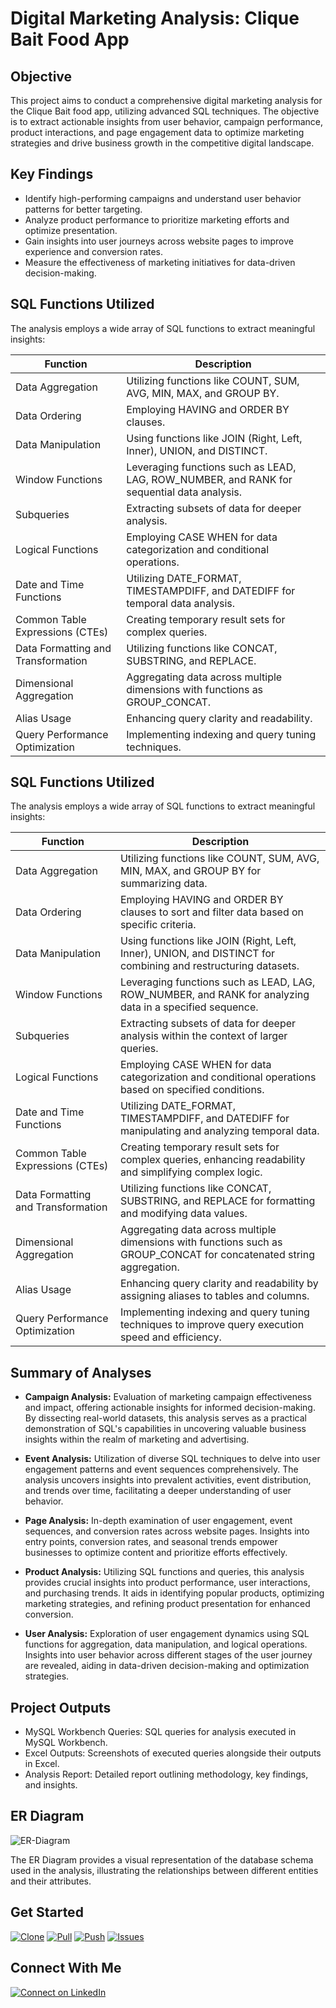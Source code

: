 # Digital Marketing Analysis: Clique Bait Food App

## Objective

This project aims to conduct a comprehensive digital marketing analysis for the Clique Bait food app, utilizing advanced SQL techniques. The objective is to extract actionable insights from user behavior, campaign performance, product interactions, and page engagement data to optimize marketing strategies and drive business growth in the competitive digital landscape.

## Key Findings

- Identify high-performing campaigns and understand user behavior patterns for better targeting.
- Analyze product performance to prioritize marketing efforts and optimize presentation.
- Gain insights into user journeys across website pages to improve experience and conversion rates.
- Measure the effectiveness of marketing initiatives for data-driven decision-making.



## SQL Functions Utilized

The analysis employs a wide array of SQL functions to extract meaningful insights:

| Function                              | Description                                                                                   |
|---------------------------------------|-----------------------------------------------------------------------------------------------|
| Data Aggregation                      | Utilizing functions like COUNT, SUM, AVG, MIN, MAX, and GROUP BY.                             |
| Data Ordering                        | Employing HAVING and ORDER BY clauses.                                                         |
| Data Manipulation                     | Using functions like JOIN (Right, Left, Inner), UNION, and DISTINCT.                           |
| Window Functions                      | Leveraging functions such as LEAD, LAG, ROW_NUMBER, and RANK for sequential data analysis.     |
| Subqueries                            | Extracting subsets of data for deeper analysis.                                                |
| Logical Functions                     | Employing CASE WHEN for data categorization and conditional operations.                        |
| Date and Time Functions               | Utilizing DATE_FORMAT, TIMESTAMPDIFF, and DATEDIFF for temporal data analysis.                  |
| Common Table Expressions (CTEs)      | Creating temporary result sets for complex queries.                                             |
| Data Formatting and Transformation   | Utilizing functions like CONCAT, SUBSTRING, and REPLACE.                                       |
| Dimensional Aggregation              | Aggregating data across multiple dimensions with functions as GROUP_CONCAT.                     |
| Alias Usage                           | Enhancing query clarity and readability.                                                       |
| Query Performance Optimization       | Implementing indexing and query tuning techniques.                                              |


## SQL Functions Utilized

The analysis employs a wide array of SQL functions to extract meaningful insights:

| Function                              | Description                                                                                   |
|---------------------------------------|-----------------------------------------------------------------------------------------------|
| Data Aggregation                      | Utilizing functions like COUNT, SUM, AVG, MIN, MAX, and GROUP BY for summarizing data.         |
| Data Ordering                        | Employing HAVING and ORDER BY clauses to sort and filter data based on specific criteria.      |
| Data Manipulation                     | Using functions like JOIN (Right, Left, Inner), UNION, and DISTINCT for combining and restructuring datasets. |
| Window Functions                      | Leveraging functions such as LEAD, LAG, ROW_NUMBER, and RANK for analyzing data in a specified sequence. |
| Subqueries                            | Extracting subsets of data for deeper analysis within the context of larger queries.           |
| Logical Functions                     | Employing CASE WHEN for data categorization and conditional operations based on specified conditions. |
| Date and Time Functions               | Utilizing DATE_FORMAT, TIMESTAMPDIFF, and DATEDIFF for manipulating and analyzing temporal data. |
| Common Table Expressions (CTEs)      | Creating temporary result sets for complex queries, enhancing readability and simplifying complex logic. |
| Data Formatting and Transformation   | Utilizing functions like CONCAT, SUBSTRING, and REPLACE for formatting and modifying data values. |
| Dimensional Aggregation              | Aggregating data across multiple dimensions with functions such as GROUP_CONCAT for concatenated string aggregation. |
| Alias Usage                           | Enhancing query clarity and readability by assigning aliases to tables and columns.            |
| Query Performance Optimization       | Implementing indexing and query tuning techniques to improve query execution speed and efficiency. |

## Summary of Analyses


- **Campaign Analysis:** Evaluation of marketing campaign effectiveness and impact, offering actionable insights for informed decision-making. By dissecting real-world datasets, this analysis serves as a practical demonstration of SQL's capabilities in uncovering valuable business insights within the realm of marketing and advertising.

- **Event Analysis:** Utilization of diverse SQL techniques to delve into user engagement patterns and event sequences comprehensively. The analysis uncovers insights into prevalent activities, event distribution, and trends over time, facilitating a deeper understanding of user behavior.

- **Page Analysis:** In-depth examination of user engagement, event sequences, and conversion rates across website pages. Insights into entry points, conversion rates, and seasonal trends empower businesses to optimize content and prioritize efforts effectively.
  
- **Product Analysis:** Utilizing SQL functions and queries, this analysis provides crucial insights into product performance, user interactions, and purchasing trends. It aids in identifying popular products, optimizing marketing strategies, and refining product presentation for enhanced conversion.

- **User Analysis:** Exploration of user engagement dynamics using SQL functions for aggregation, data manipulation, and logical operations. Insights into user behavior across different stages of the user journey are revealed, aiding in data-driven decision-making and optimization strategies.


## Project Outputs

- MySQL Workbench Queries: SQL queries for analysis executed in MySQL Workbench.
- Excel Outputs: Screenshots of executed queries alongside their outputs in Excel.
- Analysis Report: Detailed report outlining methodology, key findings, and insights.

## ER Diagram

![ER-Diagram](https://github.com/madhavyawale7/Web_Analytics/assets/143819712/1b2d41b7-5653-4437-9442-e6c35ac14169)

The ER Diagram provides a visual representation of the database schema used in the analysis, illustrating the relationships between different entities and their attributes.

## Get Started

[![Clone](https://img.shields.io/badge/Clone-Repository-green?style=flat-square&logo=git)](https://github.com/virajbhutada/CliqueBait-Digital-Marketing-Analysis-using-SQL.git)
[![Pull](https://img.shields.io/badge/Pull-From%20Repository-blue?style=flat-square&logo=git)](https://github.com/virajbhutada/CliqueBait-Digital-Marketing-Analysis-using-SQL/pull)
[![Push](https://img.shields.io/badge/Push-To%20Repository-purple?style=flat-square&logo=git)](https://github.com/virajbhutada/CliqueBait-Digital-Marketing-Analysis-using-SQL/push)
[![Issues](https://img.shields.io/badge/Create-Issues-red?style=flat-square&logo=github)](https://github.com/virajbhutada/CliqueBait-Digital-Marketing-Analysis-using-SQL/issues)


## Connect With Me

[![Connect on LinkedIn](https://img.shields.io/badge/Connect-LinkedIn-blue?style=flat-square&logo=linkedin)](https://www.linkedin.com/in/virajnbhutada24/)
